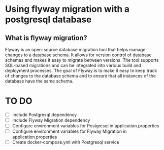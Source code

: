 # Using flyway migration with a postgresql database

## What is flyway migration?

Flyway is an open-source database migration tool that helps manage changes to a database schema. It allows for version control of database schemas and makes it easy to migrate between versions. The tool supports SQL-based migrations and can be integrated into various build and deployment processes. The goal of Flyway is to make it easy to keep track of changes to the database schema and to ensure that all instances of the database have the same schema.



# TO DO

- [ ] Include Postgresql dependency
- [ ] Include Flyway Migration dependency
- [ ] Configure environment variables for Postgresql in application.properties
- [ ] Configure environment variables for Flyway Migration in application.properties
- [ ] Create docker-compose.yml with Postgresql service